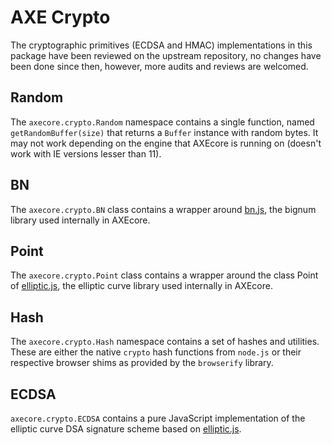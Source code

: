 # AXE Crypto
The cryptographic primitives (ECDSA and HMAC) implementations in this package have been reviewed on the upstream repository, no changes have been done since then, however, more audits and reviews are welcomed.

## Random
The `axecore.crypto.Random` namespace contains a single function, named `getRandomBuffer(size)` that returns a `Buffer` instance with random bytes. It may not work depending on the engine that AXEcore is running on (doesn't work with IE versions lesser than 11).

## BN
The `axecore.crypto.BN` class contains a wrapper around [bn.js](https://github.com/indutny/bn.js), the bignum library used internally in AXEcore.

## Point
The `axecore.crypto.Point` class contains a wrapper around the class Point of [elliptic.js](https://github.com/indutny/elliptic), the elliptic curve library used internally in AXEcore.

## Hash
The `axecore.crypto.Hash` namespace contains a set of hashes and utilities. These are either the native `crypto` hash functions from `node.js` or their respective browser shims as provided by the `browserify` library.

## ECDSA
`axecore.crypto.ECDSA` contains a pure JavaScript implementation of the elliptic curve DSA signature scheme based on [elliptic.js](https://github.com/indutny/elliptic).
